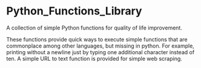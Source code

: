 # Python_Functions_Library
A collection of simple Python functions for quality of life improvement.

These functions provide quick ways to execute simple functions that are commonplace among other languages, but missing in python. For example, printing without a newline just by typing one additional character instead of ten. A simple URL to text function is provided for simple web scraping.
